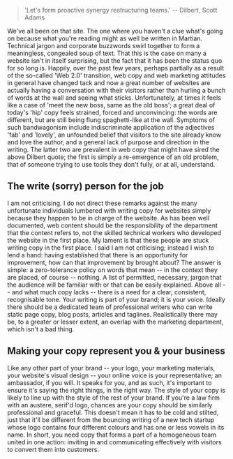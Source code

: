 
> 'Let's form proactive synergy restructuring teams.' -- Dilbert, Scott Adams
> 

We've all been on that site. The one where you haven't a clue what's going on because what you're reading might as well be written in Martian. Technical jargon and corporate buzzwords swirl together to form a meaningless, congealed soup of text. That this is the case on many a website isn't in itself surprising, but the fact that it has been the status quo for so long is. Happily, over the past few years, perhaps partially as a result of the so-called 'Web 2.0' transition, web copy and web marketing attitudes in general have changed tack and now a great number of websites are actually having a conversation with their visitors rather than hurling a bunch of words at the wall and seeing what sticks. Unfortunately, at times it feels like a case of 'meet the new boss, same as the old boss'; a great deal of today's 'hip' copy feels strained, forced and unconvincing: the words are different, but are still being flung spaghetti-like at the wall. Symptoms of such bandwagonism include indiscriminate application of the adjectives 'fab' and 'lovely', an unfounded belief that visitors to the site already know and love the author, and a general lack of purpose and direction in the writing. The latter two are prevalent in web copy that might have sired the above Dilbert quote; the first is simply a re-emergence of an old problem, that of someone trying to use tools they don't fully, or at all, understand.

## The write (sorry) person for the job 

I am not criticising. I do not direct these remarks against the many unfortunate individuals lumbered with writing copy for websites simply because they happen to be in charge of the website. As has been well documented, web content should be the responsibility of the department that the content refers to, not the skilled technical workers who developed the website in the first place. My lament is that these people are stuck writing copy in the first place. I said I am not criticising; instead I wish to lend a hand: having established that there is an opportunity for improvement, how can that improvement by brought about? The answer is simple: a zero-tolerance policy on words that mean -- in the context they are placed, of course -- nothing. A list of permitted, necessary, jargon that the audience will be familiar with or that can be easily explained. Above all -- and what much copy lacks -- there is a need for a clear, consistent, recognisable tone. Your writing is part of your brand; it is your voice. Ideally there should be a dedicated team of professional writers who can write static page copy, blog posts, articles and taglines. Realistically there may be, to a greater or lesser extent, an overlap with the marketing department, which isn't a bad thing.

## Making your copy represent you & your business

Like any other part of your brand -- your logo, your marketing materials, your website's visual design -- your online voice is your representative; an ambassador, if you will. It speaks for you, and as such, it's important to ensure it's saying the right things, in the right way. The style of your copy is likely to line up with the style of the rest of your brand. If you're a law firm with an austere, serif'd logo, chances are your copy should be similarly professional and graceful. This doesn't mean it has to be cold and stilted, just that it'll be different from the bouncing writing of a new tech startup whose logo contains four different colours and has one or less vowels in its name. In short, you need copy that forms a part of a homogeneous team united in one action: inviting in and communicating effectively with visitors to convert them into customers.

[0]: http://itsravenous.com/index.php/blog/tag/copywriting